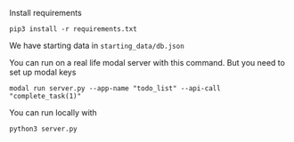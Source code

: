 Install requirements
```
pip3 install -r requirements.txt
```
We have starting data in `starting_data/db.json`

You can run on a real life modal server with this command. But you need to set up modal keys
```
modal run server.py --app-name "todo_list" --api-call "complete_task(1)"
```

You can run locally with
```
python3 server.py
```
